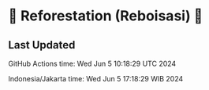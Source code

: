 
# 🌳 Reforestation (Reboisasi) 🌲

## Last Updated

GitHub Actions time: Wed Jun  5 10:18:29 UTC 2024

Indonesia/Jakarta time: Wed Jun  5 17:18:29 WIB 2024
